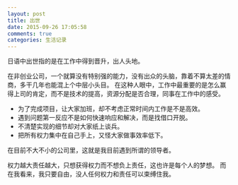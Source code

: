 ```yaml
---
layout: post
title: 出世
date: 2015-09-26 17:05:58
comments: true
categories: 生活记录
---
```

日语中出世指的是在工作中得到晋升，出人头地。  

在非创业公司，一个就算没有特别强的能力，没有出众的头脑，靠着不算太差的情商，多干几年也能混上个中层小头目。
在这种人眼中，工作中最重要的是怎么赢得上司的肯定，而不是技术的提高，资源分配是否合理，同事在工作中的感受。

* 为了完成项目，让大家加班，却不考虑正常时间内工作是不是高效。
* 遇到问题第一反应不是如何快速响应和解决，而是找借口开脱。
* 不清楚实现的细节却对大家纸上谈兵。
* 把所有权力集中在自己手上，又怪大家做事效率低下。

在目前不大不小的公司里，这就是我目前遇到所谓的领导者。

权力越大责任越大，只想获得权力而不想负上责任，这也许是每个人的梦想。
而在我看来，我只要自由，没人任何权力和责任可以束缚住我。
